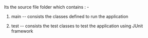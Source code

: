 Its the source file folder which contains : -

1. main  -- consists the classes defined to run the application

2. test  -- consists the test classes to test the application using JUnit framework 
